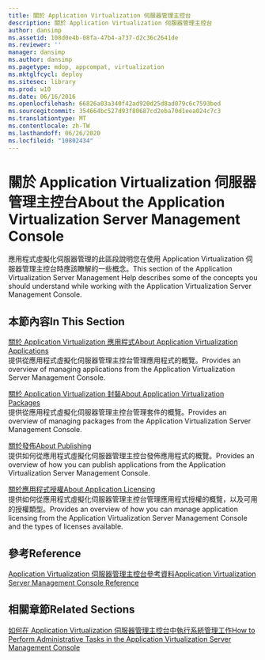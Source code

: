 ```yaml
---
title: 關於 Application Virtualization 伺服器管理主控台
description: 關於 Application Virtualization 伺服器管理主控台
author: dansimp
ms.assetid: 108d0e4b-08fa-47b4-a737-d2c36c2641de
ms.reviewer: ''
manager: dansimp
ms.author: dansimp
ms.pagetype: mdop, appcompat, virtualization
ms.mktglfcycl: deploy
ms.sitesec: library
ms.prod: w10
ms.date: 06/16/2016
ms.openlocfilehash: 66826a03a340f42ad920d25d8ad079c6c7593bed
ms.sourcegitcommit: 354664bc527d93f80687cd2eba70d1eea024c7c3
ms.translationtype: MT
ms.contentlocale: zh-TW
ms.lasthandoff: 06/26/2020
ms.locfileid: "10802434"
---
```

# <span data-ttu-id="d6786-103">關於 Application Virtualization 伺服器管理主控台</span><span class="sxs-lookup"><span data-stu-id="d6786-103">About the Application Virtualization Server Management Console</span></span>


<span data-ttu-id="d6786-104">應用程式虛擬化伺服器管理的此區段說明您在使用 Application Virtualization 伺服器管理主控台時應該瞭解的一些概念。</span><span class="sxs-lookup"><span data-stu-id="d6786-104">This section of the Application Virtualization Server Management Help describes some of the concepts you should understand while working with the Application Virtualization Server Management Console.</span></span>

## <span data-ttu-id="d6786-105">本節內容</span><span class="sxs-lookup"><span data-stu-id="d6786-105">In This Section</span></span>


<a href="" id="about-application-virtualization-applications"></a>[<span data-ttu-id="d6786-106">關於 Application Virtualization 應用程式</span><span class="sxs-lookup"><span data-stu-id="d6786-106">About Application Virtualization Applications</span></span>](about-application-virtualization-applications.md)  
<span data-ttu-id="d6786-107">提供從應用程式虛擬化伺服器管理主控台管理應用程式的概覽。</span><span class="sxs-lookup"><span data-stu-id="d6786-107">Provides an overview of managing applications from the Application Virtualization Server Management Console.</span></span>

<a href="" id="about-application-virtualization-packages"></a>[<span data-ttu-id="d6786-108">關於 Application Virtualization 封裝</span><span class="sxs-lookup"><span data-stu-id="d6786-108">About Application Virtualization Packages</span></span>](about-application-virtualization-packages.md)  
<span data-ttu-id="d6786-109">提供從應用程式虛擬化伺服器管理主控台管理套件的概覽。</span><span class="sxs-lookup"><span data-stu-id="d6786-109">Provides an overview of managing packages from the Application Virtualization Server Management Console.</span></span>

<a href="" id="about-publishing"></a>[<span data-ttu-id="d6786-110">關於發佈</span><span class="sxs-lookup"><span data-stu-id="d6786-110">About Publishing</span></span>](about-publishing.md)  
<span data-ttu-id="d6786-111">提供如何從應用程式虛擬化伺服器管理主控台發佈應用程式的概覽。</span><span class="sxs-lookup"><span data-stu-id="d6786-111">Provides an overview of how you can publish applications from the Application Virtualization Server Management Console.</span></span>

<a href="" id="about-application-licensing"></a>[<span data-ttu-id="d6786-112">關於應用程式授權</span><span class="sxs-lookup"><span data-stu-id="d6786-112">About Application Licensing</span></span>](about-application-licensing.md)  
<span data-ttu-id="d6786-113">提供如何從應用程式虛擬化伺服器管理主控台管理應用程式授權的概覽，以及可用的授權類型。</span><span class="sxs-lookup"><span data-stu-id="d6786-113">Provides an overview of how you can manage application licensing from the Application Virtualization Server Management Console and the types of licenses available.</span></span>

## <span data-ttu-id="d6786-114">參考</span><span class="sxs-lookup"><span data-stu-id="d6786-114">Reference</span></span>


[<span data-ttu-id="d6786-115">Application Virtualization 伺服器管理主控台參考資料</span><span class="sxs-lookup"><span data-stu-id="d6786-115">Application Virtualization Server Management Console Reference</span></span>](application-virtualization-server-management-console-reference.md)

## <span data-ttu-id="d6786-116">相關章節</span><span class="sxs-lookup"><span data-stu-id="d6786-116">Related Sections</span></span>


[<span data-ttu-id="d6786-117">如何在 Application Virtualization 伺服器管理主控台中執行系統管理工作</span><span class="sxs-lookup"><span data-stu-id="d6786-117">How to Perform Administrative Tasks in the Application Virtualization Server Management Console</span></span>](how-to-perform-administrative-tasks-in-the-application-virtualization-server-management-console.md)

 

 





